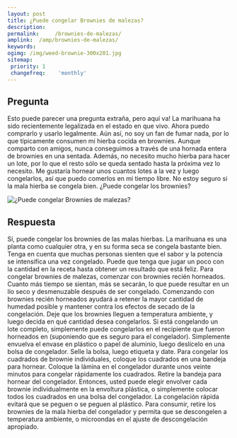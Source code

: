 ```yaml
---
layout: post
title: ¿Puede congelar Brownies de malezas?  
description: 
permalink:     /brownies-de-malezas/
amplink:  /amp/brownies-de-malezas/
keywords: 
ogimg: /img/weed-brownie-300x201.jpg
sitemap:
 priority: 1
 changefreq:    'monthly'
---
```




## Pregunta

Esto puede parecer una pregunta extraña, pero aquí va! La marihuana ha sido recientemente legalizada en el estado en que vivo. Ahora puedo comprarlo y usarlo legalmente. Aún así, no soy un fan de fumar nada, por lo que típicamente consumen mi hierba cocida en brownies. Aunque comparto con amigos, nunca conseguimos a través de una hornada entera de brownies en una sentada. Además, no necesito mucho hierba para hacer un lote, por lo que el resto sólo se queda sentado hasta la próxima vez lo necesito. Me gustaría hornear unos cuantos lotes a la vez y luego congelarlos, así que puedo comerlos en mi tiempo libre. No estoy seguro si la mala hierba se congela bien. ¿Puede congelar los brownies?


![¿Puede congelar Brownies de malezas?](https://sepuedecongelar.com/img/weed-brownie-300x201.jpg "¿Puede congelar Brownies de malezas?" )


## Respuesta

Sí, puede congelar los brownies de las malas hierbas. La marihuana es una planta como cualquier otra, y en su forma seca se congela bastante bien. Tenga en cuenta que muchas personas sienten que el sabor y la potencia se intensifica una vez congelado. Puede que tenga que jugar un poco con la cantidad en la receta hasta obtener un resultado que está feliz.
Para congelar brownies de malezas, comenzar con brownies recién horneados. Cuanto más tiempo se sientan, más se secarán, lo que puede resultar en un lío seco y desmenuzable después de ser congelado. Comenzando con brownies recién horneados ayudará a retener la mayor cantidad de humedad posible y mantener contra los efectos de secado de la congelación. Deje que los brownies lleguen a temperatura ambiente, y luego decida en qué cantidad desea congelarlos.
Si está congelando un lote completo, simplemente puede congelarlos en el recipiente que fueron horneados en (suponiendo que es seguro para el congelador). Simplemente envuelva el envase en plástico o papel de aluminio, luego deslícelo en una bolsa de congelador. Selle la bolsa, luego etiqueta y date. Para congelar los cuadrados de brownie individuales, coloque los cuadrados en una bandeja para hornear. Coloque la lámina en el congelador durante unos veinte minutos para congelar rápidamente los cuadrados.
Retire la bandeja para hornear del congelador. Entonces, usted puede elegir envolver cada brownie individualmente en la envoltura plástica, o simplemente colocar todos los cuadrados en una bolsa del congelador. La congelación rápida evitará que se peguen o se peguen al plástico. Para consumir, retire los brownies de la mala hierba del congelador y permita que se descongelen a temperatura ambiente, o microondas en el ajuste de descongelación apropiado.

